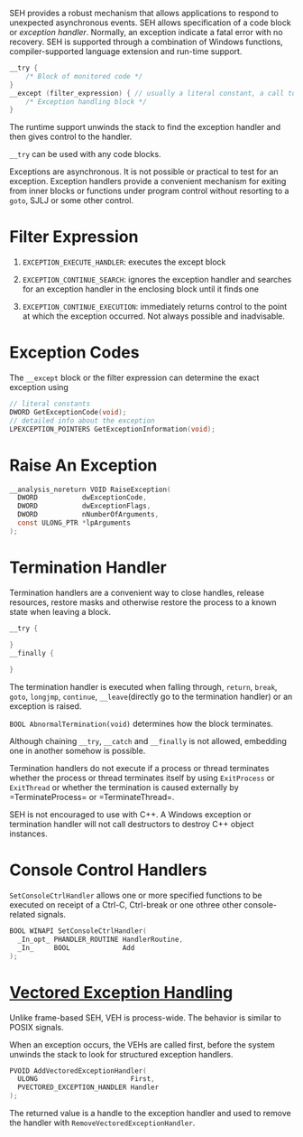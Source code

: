 SEH provides a robust mechanism that allows applications to respond to unexpected asynchronous events. SEH allows specification of a code block or _exception handler_. Normally, an exception indicate a fatal error with no recovery. SEH is supported through a combination of Windows functions, compiler-supported language extension and run-time support.

```c
__try {
    /* Block of monitored code */
}
__except (filter_expression) { // usually a literal constant, a call to filter function or a conditional expression
    /* Exception handling block */
}

```

The runtime support unwinds the stack to find  the exception handler and then gives control to the handler.

`__try` can be used with any code blocks.

Exceptions are asynchronous. It is not possible or practical to test for an exception. Exception handlers provide a convenient mechanism for exiting from inner blocks or functions under program control without resorting to a `goto`, SJLJ or some other control.

# Filter Expression 

1. `EXCEPTION_EXECUTE_HANDLER`: executes the except block

2. `EXCEPTION_CONTINUE_SEARCH`: ignores the exception handler and searches for an exception handler in the enclosing block until it finds one

3. `EXCEPTION_CONTINUE_EXECUTION`: immediately returns control to the point at which the exception occurred. Not always possible and inadvisable.

# Exception Codes

The `__except` block or the filter expression can determine the exact exception using 

```c
// literal constants
DWORD GetExceptionCode(void);
// detailed info about the exception
LPEXCEPTION_POINTERS GetExceptionInformation(void);
```

# Raise An Exception

```c
__analysis_noreturn VOID RaiseException(
  DWORD           dwExceptionCode,
  DWORD           dwExceptionFlags,
  DWORD           nNumberOfArguments,
  const ULONG_PTR *lpArguments
);
```

# Termination Handler

Termination handlers are a convenient way to close handles, release resources, restore masks and otherwise restore the process to a known state when leaving a block.

```c
__try {

}
__finally {
   
}
```

The termination handler is executed when falling through, `return`, `break`, `goto`, `longjmp`, `continue`, `__leave`(directly go to the termination handler) or an exception is raised.

`BOOL AbnormalTermination(void)` determines how the block terminates.

Although chaining `__try`, `__catch` and `__finally` is not allowed, embedding one in another somehow is possible.

Termination handlers do not execute if a process or thread terminates whether the process or thread terminates itself by using `ExitProcess` or `ExitThread` or whether the termination is caused externally by =TerminateProcess= or =TerminateThread=.

SEH is not encouraged to use with C++. A Windows exception or termination handler will not call destructors to destroy C++ object instances.

# Console Control Handlers

`SetConsoleCtrlHandler` allows one or more specified functions to be executed on receipt of a Ctrl-C, Ctrl-break or one othree other console-related signals.

```c
BOOL WINAPI SetConsoleCtrlHandler(
  _In_opt_ PHANDLER_ROUTINE HandlerRoutine,
  _In_     BOOL             Add
);
```

# [Vectored Exception Handling](https://docs.microsoft.com/en-us/archive/msdn-magazine/2001/september/under-the-hood-new-vectored-exception-handling-in-windows-xp)

Unlike frame-based SEH, VEH is process-wide. The behavior is similar to POSIX signals.

When an exception occurs, the VEHs are called first, before the system unwinds the stack to look for structured exception handlers.

```c
PVOID AddVectoredExceptionHandler(
  ULONG                       First,
  PVECTORED_EXCEPTION_HANDLER Handler
);
```

The returned value is a handle to the exception handler and used to remove the handler with `RemoveVectoredExceptionHandler`.
